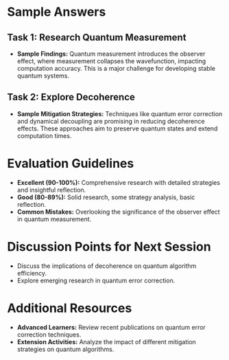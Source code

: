 # Sample Answers

## Task 1: Research Quantum Measurement
- **Sample Findings:** Quantum measurement introduces the observer effect, where measurement collapses the wavefunction, impacting computation accuracy. This is a major challenge for developing stable quantum systems.

## Task 2: Explore Decoherence
- **Sample Mitigation Strategies:** Techniques like quantum error correction and dynamical decoupling are promising in reducing decoherence effects. These approaches aim to preserve quantum states and extend computation times.

# Evaluation Guidelines
- **Excellent (90-100%):** Comprehensive research with detailed strategies and insightful reflection.
- **Good (80-89%):** Solid research, some strategy analysis, basic reflection.
- **Common Mistakes:** Overlooking the significance of the observer effect in quantum measurement.

# Discussion Points for Next Session
- Discuss the implications of decoherence on quantum algorithm efficiency.
- Explore emerging research in quantum error correction.

# Additional Resources
- **Advanced Learners:** Review recent publications on quantum error correction techniques.
- **Extension Activities:** Analyze the impact of different mitigation strategies on quantum algorithms.